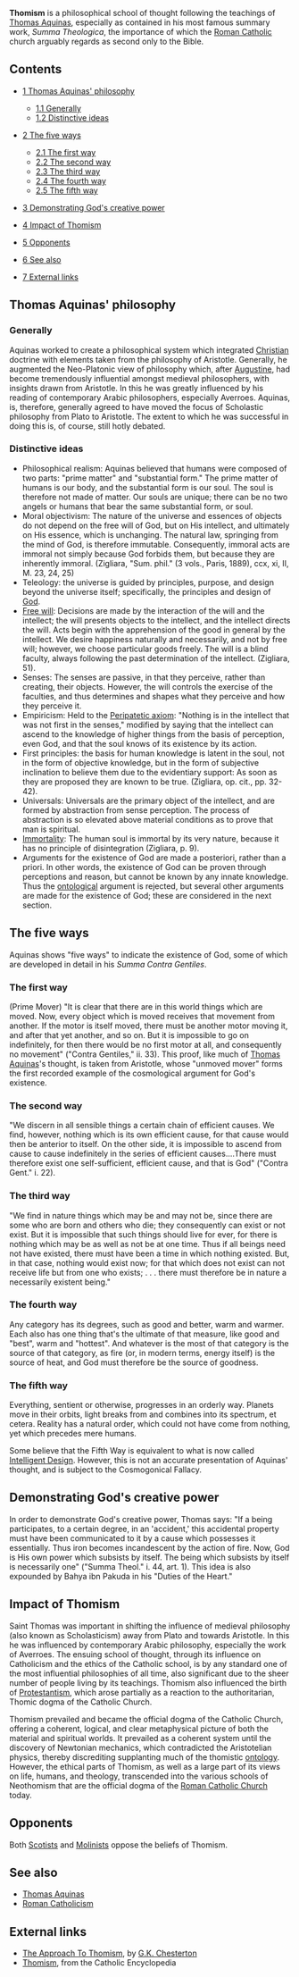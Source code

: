 **Thomism** is a philosophical school of thought following the
teachings of [Thomas Aquinas](Thomas_Aquinas "Thomas Aquinas"),
especially as contained in his most famous summary work,
*Summa Theologica*, the importance of which the
[Roman Catholic](Roman_Catholic "Roman Catholic") church arguably
regards as second only to the Bible.

## Contents

-   [1 Thomas Aquinas' philosophy](#Thomas_Aquinas.27_philosophy)
    -   [1.1 Generally](#Generally)
    -   [1.2 Distinctive ideas](#Distinctive_ideas)

-   [2 The five ways](#The_five_ways)
    -   [2.1 The first way](#The_first_way)
    -   [2.2 The second way](#The_second_way)
    -   [2.3 The third way](#The_third_way)
    -   [2.4 The fourth way](#The_fourth_way)
    -   [2.5 The fifth way](#The_fifth_way)

-   [3 Demonstrating God's creative power](#Demonstrating_God.27s_creative_power)
-   [4 Impact of Thomism](#Impact_of_Thomism)
-   [5 Opponents](#Opponents)
-   [6 See also](#See_also)
-   [7 External links](#External_links)

## Thomas Aquinas' philosophy

### Generally

Aquinas worked to create a philosophical system which integrated
[Christian](Christian "Christian") doctrine with elements taken
from the philosophy of Aristotle. Generally, he augmented the
Neo-Platonic view of philosophy which, after
[Augustine](Augustine_of_Hippo "Augustine of Hippo"), had become
tremendously influential amongst medieval philosophers, with
insights drawn from Aristotle. In this he was greatly influenced by
his reading of contemporary Arabic philosophers, especially
Averroes. Aquinas, is, therefore, generally agreed to have moved
the focus of Scholastic philosophy from Plato to Aristotle. The
extent to which he was successful in doing this is, of course,
still hotly debated.

### Distinctive ideas

-   Philosophical realism: Aquinas believed that humans were
    composed of two parts: "prime matter" and "substantial form." The
    prime matter of humans is our body, and the substantial form is our
    soul. The soul is therefore not made of matter. Our souls are
    unique; there can be no two angels or humans that bear the same
    substantial form, or soul.
-   Moral objectivism: The nature of the universe and essences of
    objects do not depend on the free will of God, but on His
    intellect, and ultimately on His essence, which is unchanging. The
    natural law, springing from the mind of God, is therefore
    immutable. Consequently, immoral acts are immoral not simply
    because God forbids them, but because they are inherently immoral.
    (Zigliara, "Sum. phil." (3 vols., Paris, 1889), ccx, xi, II, M. 23,
    24, 25)
-   Teleology: the universe is guided by principles, purpose, and
    design beyond the universe itself; specifically, the principles and
    design of [God](God "God").
-   [Free will](Free_will "Free will"): Decisions are made by the
    interaction of the will and the intellect; the will presents
    objects to the intellect, and the intellect directs the will. Acts
    begin with the apprehension of the good in general by the
    intellect. We desire happiness naturally and necessarily, and not
    by free will; however, we choose particular goods freely. The will
    is a blind faculty, always following the past determination of the
    intellect. (Zigliara, 51).
-   Senses: The senses are passive, in that they perceive, rather
    than creating, their objects. However, the will controls the
    exercise of the faculties, and thus determines and shapes what they
    perceive and how they perceive it.
-   Empiricism: Held to the
    [Peripatetic axiom](index.php?title=Peripatetic_axiom&action=edit&redlink=1 "Peripatetic axiom (page does not exist)"):
    "Nothing is in the intellect that was not first in the senses,"
    modified by saying that the intellect can ascend to the knowledge
    of higher things from the basis of perception, even God, and that
    the soul knows of its existence by its action.
-   First principles: the basis for human knowledge is latent in
    the soul, not in the form of objective knowledge, but in the form
    of subjective inclination to believe them due to the evidentiary
    support: As soon as they are proposed they are known to be true.
    (Zigliara, op. cit., pp. 32-42).
-   Universals: Universals are the primary object of the intellect,
    and are formed by abstraction from sense perception. The process of
    abstraction is so elevated above material conditions as to prove
    that man is spiritual.
-   [Immortality](index.php?title=Immortality&action=edit&redlink=1 "Immortality (page does not exist)"):
    The human soul is immortal by its very nature, because it has no
    principle of disintegration (Zigliara, p. 9).
-   Arguments for the existence of God are made a posteriori,
    rather than a priori. In other words, the existence of God can be
    proven through perceptions and reason, but cannot be known by any
    innate knowledge. Thus the
    [ontological](Arguments_for_the_existence_of_God#Ontological_argument "Arguments for the existence of God")
    argument is rejected, but several other arguments are made for the
    existence of God; these are considered in the next section.

## The five ways

Aquinas shows "five ways" to indicate the existence of God, some of
which are developed in detail in his *Summa Contra Gentiles*.

### The first way

(Prime Mover) "It is clear that there are in this world things
which are moved. Now, every object which is moved receives that
movement from another. If the motor is itself moved, there must be
another motor moving it, and after that yet another, and so on. But
it is impossible to go on indefinitely, for then there would be no
first motor at all, and consequently no movement" ("Contra
Gentiles," ii. 33). This proof, like much of
[Thomas Aquinas](Thomas_Aquinas "Thomas Aquinas")'s thought, is
taken from Aristotle, whose "unmoved mover" forms the first
recorded example of the cosmological argument for God's existence.

### The second way

"We discern in all sensible things a certain chain of efficient
causes. We find, however, nothing which is its own efficient cause,
for that cause would then be anterior to itself. On the other side,
it is impossible to ascend from cause to cause indefinitely in the
series of efficient causes....There must therefore exist one
self-sufficient, efficient cause, and that is God" ("Contra Gent."
i. 22).

### The third way

"We find in nature things which may be and may not be, since there
are some who are born and others who die; they consequently can
exist or not exist. But it is impossible that such things should
live for ever, for there is nothing which may be as well as not be
at one time. Thus if all beings need not have existed, there must
have been a time in which nothing existed. But, in that case,
nothing would exist now; for that which does not exist can not
receive life but from one who exists; . . . there must therefore be
in nature a necessarily existent being."

### The fourth way

Any category has its degrees, such as good and better, warm and
warmer. Each also has one thing that's the ultimate of that
measure, like good and "best", warm and "hottest". And whatever is
the most of that category is the source of that category, as fire
(or, in modern terms, energy itself) is the source of heat, and God
must therefore be the source of goodness.

### The fifth way

Everything, sentient or otherwise, progresses in an orderly way.
Planets move in their orbits, light breaks from and combines into
its spectrum, et cetera. Reality has a natural order, which could
not have come from nothing, yet which precedes mere humans.

Some believe that the Fifth Way is equivalent to what is now called
[Intelligent Design](index.php?title=Intelligent_Design&action=edit&redlink=1 "Intelligent Design (page does not exist)").
However, this is not an accurate presentation of Aquinas' thought,
and is subject to the Cosmogonical Fallacy.

## Demonstrating God's creative power

In order to demonstrate God's creative power, Thomas says: "If a
being participates, to a certain degree, in an 'accident,' this
accidental property must have been communicated to it by a cause
which possesses it essentially. Thus iron becomes incandescent by
the action of fire. Now, God is His own power which subsists by
itself. The being which subsists by itself is necessarily one"
("Summa Theol." i. 44, art. 1). This idea is also expounded by
Bahya ibn Pakuda in his "Duties of the Heart."

## Impact of Thomism

Saint Thomas was important in shifting the influence of medieval
philosophy (also known as Scholasticism) away from Plato and
towards Aristotle. In this he was influenced by contemporary Arabic
philosophy, especially the work of Averroes. The ensuing school of
thought, through its influence on Catholicism and the ethics of the
Catholic school, is by any standard one of the most influential
philosophies of all time, also significant due to the sheer number
of people living by its teachings. Thomism also influenced the
birth of [Protestantism](Protestantism "Protestantism"), which
arose partially as a reaction to the authoritarian, Thomic dogma of
the Catholic Church.

Thomism prevailed and became the official dogma of the Catholic
Church, offering a coherent, logical, and clear metaphysical
picture of both the material and spiritual worlds. It prevailed as
a coherent system until the discovery of Newtonian mechanics, which
contradicted the Aristotelian physics, thereby discrediting
supplanting much of the thomistic [ontology](Ontology "Ontology").
However, the ethical parts of Thomism, as well as a large part of
its views on life, humans, and theology, transcended into the
various schools of Neothomism that are the official dogma of the
[Roman Catholic Church](Roman_Catholic_Church "Roman Catholic Church")
today.

## Opponents

Both
[Scotists](index.php?title=Scotism&action=edit&redlink=1 "Scotism (page does not exist)")
and [Molinists](Molinism "Molinism") oppose the beliefs of
Thomism.

## See also

-   [Thomas Aquinas](Thomas_Aquinas "Thomas Aquinas")
-   [Roman Catholicism](Roman_Catholicism "Roman Catholicism")

## External links

-   [The Approach To Thomism](http://www.chesterton.org/gkc/philosopher/The%20Approach%20To%20Thomism.htm),
    by [G.K. Chesterton](G.K._Chesterton "G.K. Chesterton")
-   [Thomism](http://www.newadvent.org/cathen/14698b.htm), from the
    Catholic Encyclopedia



